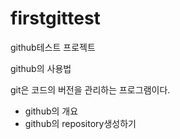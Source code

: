 # firstgittest

github테스트 프로젝트

github의 사용법


git은 코드의 버전을 관리하는 프로그램이다.
  - github의 개요
  - github의 repository생성하기
